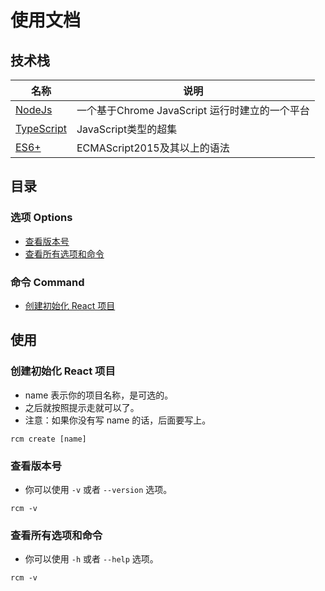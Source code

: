 # 使用文档

## 技术栈

| 名称                                                               | 说明                                           |
|--------------------------------------------------------------------|------------------------------------------------|
| [NodeJs](https://www.runoob.com/nodejs/nodejs-tutorial.html)       | 一个基于Chrome JavaScript 运行时建立的一个平台 |
| [TypeScript](https://www.tslang.cn/docs/handbook/basic-types.html) | JavaScript类型的超集                           |
| [ES6+](https://www.runoob.com/w3cnote/es6-concise-tutorial.html)   | ECMAScript2015及其以上的语法                   |

## 目录

### 选项 Options

* [查看版本号](#version)
* [查看所有选项和命令](#help)

### 命令 Command

* [创建初始化 React 项目](#create)

## 使用

<h3 id="create">创建初始化 React 项目</h3>

* name 表示你的项目名称，是可选的。
* 之后就按照提示走就可以了。
* 注意：如果你没有写 name 的话，后面要写上。

```Basic
rcm create [name]
```

<h3 id="version">查看版本号</h3>

* 你可以使用 `-v` 或者 `--version` 选项。

```Basic
rcm -v
```

<h3 id="help">查看所有选项和命令</h3>

* 你可以使用 `-h` 或者 `--help` 选项。

```Basic
rcm -v
```
